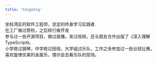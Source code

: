 ```yaml
---
title: 'S1ngS1ng'
---
```


坐标湾区的软件工程师，坚定的终身学习实践者.\
在工厂做过质检，之后转行做开发\
参与过一些开源项目，做过直播，发过视频，还与朋友合作出版了《深入理解 TypeScript》。\
小学练过钢琴，中学练过田径，大学组过乐队，工作之余参加过一些台球比赛。\
喜欢旋律优美的金属乐，偶尔会去看乐队的现场。
